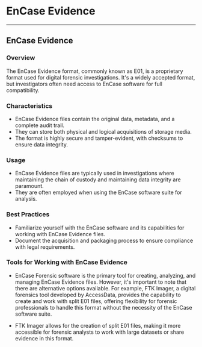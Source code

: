 # EnCase Evidence

---

## EnCase Evidence

### Overview
The EnCase Evidence format, commonly known as E01, is a proprietary format used for digital forensic investigations. It's a widely accepted format, but investigators often need access to EnCase software for full compatibility.

### Characteristics

- EnCase Evidence files contain the original data, metadata, and a complete audit trail.
- They can store both physical and logical acquisitions of storage media.
- The format is highly secure and tamper-evident, with checksums to ensure data integrity.

### Usage

- EnCase Evidence files are typically used in investigations where maintaining the chain of custody and maintaining data integrity are paramount.
- They are often employed when using the EnCase software suite for analysis.

### Best Practices

- Familiarize yourself with the EnCase software and its capabilities for working with EnCase Evidence files.
- Document the acquisition and packaging process to ensure compliance with legal requirements.


### Tools for Working with EnCase Evidence

- EnCase Forensic software is the primary tool for creating, analyzing, and managing EnCase Evidence files. However, it's important to note that there are alternative options available. For example, FTK Imager, a digital forensics tool developed by AccessData, provides the capability to create and work with split E01 files, offering flexibility for forensic professionals to handle this format without the necessity of the EnCase software suite.

- FTK Imager allows for the creation of split E01 files, making it more accessible for forensic analysts to work with large datasets or share evidence in this format.

